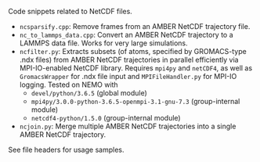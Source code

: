 Code snippets related to NetCDF files.

- `ncsparsify.cpp`: Remove frames from an AMBER NetCDF trajectory file.
- `nc_to_lammps_data.cpp`: Convert an AMBER NetCDF trajectory to a LAMMPS data file. Works for very large simulations.
- `ncfilter.py`: Extracts subsets (of atoms, specified by GROMACS-type .ndx files) 
  from AMBER NetCDF trajectories in parallel efficiently via MPI-IO-enabled NetCDF library.
  Requires `mpi4py` and `netCDF4`, as well as `GromacsWrapper` for .ndx file input and `MPIFileHandler.py` for MPI-IO logging.
  Tested on NEMO with 
  - `devel/python/3.6.5` (global module) 
  - `mpi4py/3.0.0-python-3.6.5-openmpi-3.1-gnu-7.3` (group-internal module)
  - `netcdf4-python/1.5.0` (group-internal module) 
- `ncjoin.py`: Merge multiple AMBER NetCDF trajectories into a single AMBER NetCDF trajectory.

See file headers for usage samples.
